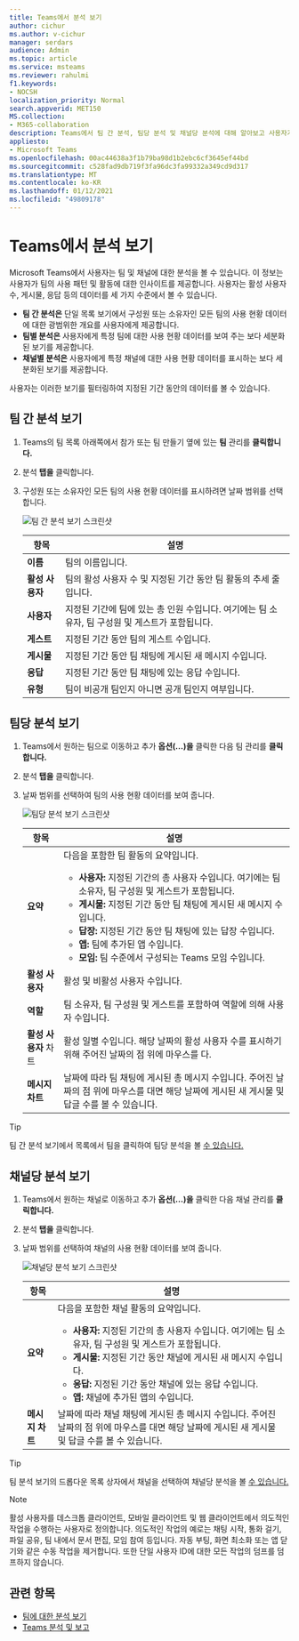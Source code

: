 ```yaml
---
title: Teams에서 분석 보기
author: cichur
ms.author: v-cichur
manager: serdars
audience: Admin
ms.topic: article
ms.service: msteams
ms.reviewer: rahulmi
f1.keywords:
- NOCSH
localization_priority: Normal
search.appverid: MET150
MS.collection:
- M365-collaboration
description: Teams에서 팀 간 분석, 팀당 분석 및 채널당 분석에 대해 알아보고 사용자가 팀 또는 채널에 대한 사용 현황 데이터를 볼 수 있습니다.
appliesto:
- Microsoft Teams
ms.openlocfilehash: 00ac44638a3f1b79ba98d1b2ebc6cf3645ef44bd
ms.sourcegitcommit: c528fad9db719f3fa96dc3fa99332a349cd9d317
ms.translationtype: MT
ms.contentlocale: ko-KR
ms.lasthandoff: 01/12/2021
ms.locfileid: "49809178"
---
```

# <a name="view-analytics-in-teams"></a>Teams에서 분석 보기

Microsoft Teams에서 사용자는 팀 및 채널에 대한 분석을 볼 수 있습니다. 이 정보는 사용자가 팀의 사용 패턴 및 활동에 대한 인사이트를 제공합니다. 사용자는 활성 사용자 수, 게시물, 응답 등의 데이터를 세 가지 수준에서 볼 수 있습니다.

- **팀 간 분석은** 단일 목록 보기에서 구성원 또는 소유자인 모든 팀의 사용 현황 데이터에 대한 광범위한 개요를 사용자에게 제공합니다.
- **팀별 분석은** 사용자에게 특정 팀에 대한 사용 현황 데이터를 보여 주는 보다 세분화된 보기를 제공합니다.
- **채널별 분석은** 사용자에게 특정 채널에 대한 사용 현황 데이터를 표시하는 보다 세분화된 보기를 제공합니다.

사용자는 이러한 보기를 필터링하여 지정된 기간 동안의 데이터를 볼 수 있습니다.

## <a name="view-cross-team-analytics"></a>팀 간 분석 보기

1. Teams의 팀 목록 아래쪽에서 참가 또는 팀 만들기 옆에 있는 **팀** 관리를 **클릭합니다.**
2. 분석 **탭을** 클릭합니다.
3. 구성원 또는 소유자인 모든 팀의 사용 현황 데이터를 표시하려면 날짜 범위를 선택합니다.

    ![팀 간 분석 보기 스크린샷](../media/view-analytics-cross-team.png)

    |항목 |설명  |
    |--------|-------------|
    |**이름**   |팀의 이름입니다. |
    |**활성 사용자**   |팀의 활성 사용자 수 및 지정된 기간 동안 팀 활동의 추세 줄입니다.
    |**사용자**   |지정된 기간에 팀에 있는 총 인원 수입니다. 여기에는 팀 소유자, 팀 구성원 및 게스트가 포함됩니다.|
    |**게스트**   |지정된 기간 동안 팀의 게스트 수입니다. |
    |**게시물**   |지정된 기간 동안 팀 채팅에 게시된 새 메시지 수입니다. |
    |**응답**   |지정된 기간 동안 팀 채팅에 있는 응답 수입니다. |
    |**유형**   |팀이 비공개 팀인지 아니면 공개 팀인지 여부입니다.|

## <a name="view-per-team-analytics"></a>팀당 분석 보기

1. Teams에서 원하는 팀으로 이동하고 추가 **옵션(...)을** 클릭한 다음 팀 관리를 **클릭합니다.**
2. 분석 **탭을** 클릭합니다.
4. 날짜 범위를 선택하여 팀의 사용 현황 데이터를 보여 줍니다.  

    ![팀당 분석 보기 스크린샷](../media/view-analytics-per-team.png)

    |항목 |설명  |
    |--------|-------------|
    |**요약**   |다음을 포함한 팀 활동의 요약입니다.<ul><li>**사용자:** 지정된 기간의 총 사용자 수입니다. 여기에는 팀 소유자, 팀 구성원 및 게스트가 포함됩니다.</li> <li>**게시물:** 지정된 기간 동안 팀 채팅에 게시된 새 메시지 수입니다.</li><li>**답장:** 지정된 기간 동안 팀 채팅에 있는 답장 수입니다.</li> <li>**앱:** 팀에 추가된 앱 수입니다.</li><li>**모임:** 팀 수준에서 구성되는 Teams 모임 수입니다.</li> </ul> |
    |**활성 사용자**   |활성 및 비활성 사용자 수입니다.|
    |**역할**   |팀 소유자, 팀 구성원 및 게스트를 포함하여 역할에 의해 사용자 수입니다.|
    |**활성 사용자** 차트  |활성 일별 수입니다. 해당 날짜의 활성 사용자 수를 표시하기 위해 주어진 날짜의 점 위에 마우스를 다.|
    |**메시지 차트**  |날짜에 따라 팀 채팅에 게시된 총 메시지 수입니다. 주어진 날짜의 점 위에 마우스를 대면 해당 날짜에 게시된 새 게시물 및 답글 수를 볼 수 있습니다.|

> [!TIP]
> 팀 간 분석 보기에서 목록에서 팀을 클릭하여 팀당 분석을 볼 [수 있습니다.](#view-cross-team-analytics)

## <a name="view-per-channel-analytics"></a>채널당 분석 보기

1. Teams에서 원하는 채널로 이동하고 추가 **옵션(...)을** 클릭한 다음 채널 관리를 **클릭합니다.**
2. 분석 **탭을** 클릭합니다.
3. 날짜 범위를 선택하여 채널의 사용 현황 데이터를 보여 줍니다.  

    ![채널당 분석 보기 스크린샷](../media/view-analytics-per-channel.png)

    |항목 |설명  |
    |--------|-------------|
    |**요약**   |다음을 포함한 채널 활동의 요약입니다.<ul><li>**사용자:** 지정된 기간의 총 사용자 수입니다. 여기에는 팀 소유자, 팀 구성원 및 게스트가 포함됩니다.</li> <li>**게시물:** 지정된 기간 동안 채널에 게시된 새 메시지 수입니다.</li><li>**응답:** 지정된 기간 동안 채널에 있는 응답 수입니다.</li> <li>**앱:** 채널에 추가된 앱의 수입니다.</li> </ul> |
    |**메시지 차트**  |날짜에 따라 채널 채팅에 게시된 총 메시지 수입니다. 주어진 날짜의 점 위에 마우스를 대면 해당 날짜에 게시된 새 게시물 및 답글 수를 볼 수 있습니다.|

> [!TIP]
> 팀 분석 보기의 드롭다운 목록 상자에서 채널을 선택하여 채널당 분석을 볼 [수 있습니다.](#view-per-team-analytics)
    
> [!NOTE]
> 활성 사용자를 데스크톱 클라이언트, 모바일 클라이언트 및 웹 클라이언트에서 의도적인 작업을 수행하는 사용자로 정의합니다. 의도적인 작업의 예로는 채팅 시작, 통화 걸기, 파일 공유, 팀 내에서 문서 편집, 모임 참여 등입니다. 자동 부팅, 화면 최소화 또는 앱 닫기와 같은 수동 작업을 제거합니다. 또한 단일 사용자 ID에 대한 모든 작업의 덤프를 덤프하지 않습니다.

## <a name="related-topics"></a>관련 항목

- [팀에 대한 분석 보기](https://support.office.com/article/view-analytics-for-your-teams-5b8ad4b1-af34-4217-aff4-cd11a820b56b)
- [Teams 분석 및 보고](teams-reporting-reference.md)